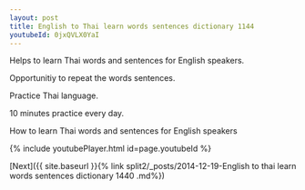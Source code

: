 ```yaml
---
layout: post
title: English to Thai learn words sentences dictionary 1144 
youtubeId: 0jxQVLX0YaI
---
```

 
 
Helps to learn Thai words and sentences for English speakers.

Opportunitiy to repeat the words sentences. 

Practice Thai language. 
 
10 minutes practice every day. 
 
How to learn Thai words and sentences for English speakers 
 
{% include youtubePlayer.html id=page.youtubeId %}
 
 
[Next]({{ site.baseurl }}{% link  split2/_posts/2014-12-19-English to thai learn words sentences dictionary 1440 .md%})
 
